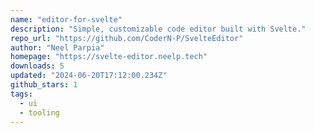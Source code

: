 ```yaml
---
name: "editor-for-svelte"
description: "Simple, customizable code editor built with Svelte."
repo_url: "https://github.com/CoderN-P/SvelteEditor"
author: "Neel Parpia"
homepage: "https://svelte-editor.neelp.tech"
downloads: 5
updated: "2024-06-20T17:12:00.234Z"
github_stars: 1
tags: 
  - ui
  - tooling
---
```

